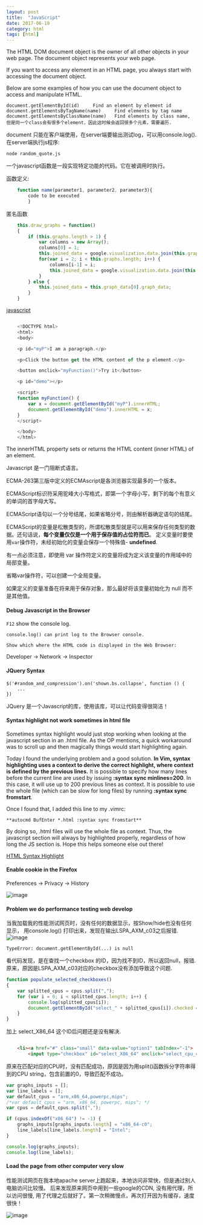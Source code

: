 ```yaml
---
layout: post
title:  "JavaScript"
date: 2017-06-19
category: html 
tags: [html]
---
```


The HTML DOM document object is the owner of all other objects in your web page.
The document object represents your web page.

If you want to access any element in an HTML page, you always start with accessing the document object.

Below are some examples of how you can use the document object to access and manipulate HTML.

    document.getElementById(id)     Find an element by element id
    document.getElementsByTagName(name)     Find elements by tag name
    document.getElementsByClassName(name)   Find elements by class name, 但是同一个class会有很多个element，因此这时候会返回很多个元素，需要遍历.

document 只能在客户端使用，在server端要输出测试log，可以用console.log().
在server端执行js程序:

    node random_quote.js

一个javascript函数是一段实现特定功能的代码。它在被调用时执行。

函数定义:
    
```javascript
    function name(parameter1, parameter2, parameter3){
        code to be executed
        }
```

匿名函数
    
```javascript
    this.draw_graphs = function()
    {
        if (this.graphs.length > 1) {
            var columns = new Array();
            columns[0] = 1;
            this.joined_data = google.visualization.data.join(this.graph_data[0].graph_data, this.graph_data[1].graph_data, 'full', [[0, 0]], [1], [1]);
            for(var i = 2; i < this.graphs.length; i++) {
                columns[i-1] = i;           
                this.joined_data = google.visualization.data.join(this.joined_data, this.graph_data[i].graph_data, 'full', [[0, 0]], columns, [1]);
            }
        } else {
            this.joined_data = this.graph_data[0].graph_data;
        }   
    }
```


[javascript](https://www.w3schools.com/js/js_functions.asp)


```javascript

    <!DOCTYPE html>
    <html>
    <body>

    <p id="myP">I am a paragraph.</p>

    <p>Click the button get the HTML content of the p element.</p>

    <button onclick="myFunction()">Try it</button>

    <p id="demo"></p>

    <script>
    function myFunction() {
        var x = document.getElementById("myP").innerHTML;
        document.getElementById("demo").innerHTML = x;
    }
    </script>

    </body>
    </html>
```
The innerHTML property sets or returns the HTML content (inner HTML) of an
element.


Javascript 是一门阻断式语言。

ECMA-263第三版中定义的ECMAscript是各浏览器实现最多的一个版本。

ECMAScript标识符采用驼峰大小写格式，即第一个字母小写，剩下的每个有意义的单词的首字母大写。

ECMAScript语句以一个分号结尾，如果省略分号，则由解析器确定语句的结尾。

ECMAScript的变量是松散类型的，所谓松散类型就是可以用来保存任何类型的数据。还句话说，**每个变量仅仅是一个用于保存值的占位符而已**。
定义变量时要使用`var`操作符，未经初始化的变量会保存一个特殊值- **undefined**.

有一点必须注意，即使用 var 操作符定义的变量将成为定义该变量的作用域中的局部变量。 

省略var操作符，可以创建一个全局变量。 

如果定义的变量准备在将来用于保存对象，那么最好将该变量初始化为 null 而不是其他值。

#### Debug Javascript in the Browser

`F12` show the console log.

    console.log() can print log to the Browser console.

    Show which where the HTML code is displayed in the Web Browser:

Developer -> Network -> Inspector

#### JQuery Syntax

    $('#random_and_compression').on('shown.bs.collapse', function () {
        ...
    })

JQuery 是一个Javascript的库，使用该库，可以让代码变得很简洁！

#### Syntax highlight not work sometimes in html file

Sometimes syntax highlight would just stop working when looking at the javascript section in an .html file. As the OP mentions, a quick workaround was to scroll up and then magically things would start highlighting again.

Today I found the underlying problem and a good solution. **In Vim, syntax highlighting uses a context to derive the correct highlight, where context is defined by the previous lines.** It is possible to specify how many lines before the current line are used by issuing **:syntax sync minlines=200**. In this case, it will use up to 200 previous lines as context. It is possible to use the whole file (which can be slow for long files) by running **:syntax sync fromstart**.

Once I found that, I added this line to my .vimrc:

    **autocmd BufEnter *.html :syntax sync fromstart**

By doing so, .html files will use the whole file as context. Thus, the javascript section will always by highlighted properly, regardless of how long the JS section is. Hope this helps someone else out there!

[HTML Syntax Highlight](https://stackoverflow.com/questions/58825/javascript-syntax-highlighting-in-vim)


#### Enable cookie in the Firefox

Preferences -> Privacy -> History 

![image](../../images/html-css/remember-cookie.png)

#### Problem we do performance testing web develop
当我加载我的性能测试网页时，没有任何的数据显示，按Show/hide也没有任何显示，
用console.log() 打印出来，发现在输出LSPA_AXM_c03之后报错.
![image](../../images/html-css/getElementError.png)

    TypeError: document.getElementById(...) is null

看代码发现，是在查找一个checkbox 的ID，因为找不到ID，所以返回null，报错. 
原来，原因是LSPA_AXM_c03对应的checkbox没有添加导致这个问题.

```javascript
function populate_selected_checkboxes()
{
    var splitted_cpus = cpus.split(",");
    for (var i = 0; i < splitted_cpus.length; i++) {
        console.log(splitted_cpus[i]);
        document.getElementById("select_" + splitted_cpus[i]).checked = true;
    }
}
```
加上 select_X86_64 这个ID后问题还是没有解决. 
```html

    <li><a href="#" class="small" data-value="option1" tabIndex="-1">
        <input type="checkbox" id="select_X86_64" onclick="select_cpu_clicked('select_X86_64')"/>&nbsp;X86_64</a></li>
```

原来在匹配对应的CPU时，没有匹配成功，原因是因为用split()函数拆分字符串得到的CPU
string，包含前置的0，导致匹配不成功。 

```javascript
var graphs_inputs = [];
var line_labels = [];
var default_cpus = "arm,x86_64,powerpc,mips";
/*var default_cpus = "arm, x86_64, powerpc, mips"; */
var cpus = default_cpus.split(",");

if (cpus.indexOf("x86_64") != -1) {
    graphs_inputs[graphs_inputs.length] = "x86_64-c0";
    line_labels[line_labels.length] = "Intel";
}

console.log(graphs_inputs);
console.log(line_labels);

```

#### Load the page from other computer very slow

性能测试网页在我本地apache
server上跑起来，本地访问非常快，但是通过别人电脑访问比较慢。
后来发现原来网页中用到一些google的CDN, 没有用代理，所以访问很慢,
用了代理之后就好了。第一次稍微慢点，再次打开因为有缓存，速度很快！

![image](../../images/html-css/perf-network.png)


